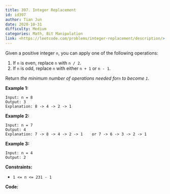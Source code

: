 ```yaml
---
title: 397. Integer Replacement
id: id397
author: Tian Jun
date: 2020-10-31
difficulty: Medium
categories: Math, Bit Manipulation
link: <https://leetcode.com/problems/integer-replacement/description/>
---
```


Given a positive integer `n`, you can apply one of the following operations:

  1. If `n` is even, replace `n` with `n / 2`.
  2. If `n` is odd, replace `n` with either `n + 1` or `n - 1`.

Return _the minimum number of operations needed for`n` to become `1`_.



**Example 1:**
            
	Input: n = 8    
	Output: 3    
	Explanation: 8 -> 4 -> 2 -> 1    

**Example 2:**
            
	Input: n = 7    
	Output: 4    
	Explanation: 7 -> 8 -> 4 -> 2 -> 1    or 7 -> 6 -> 3 -> 2 -> 1    

**Example 3:**
            
	Input: n = 4    
	Output: 2    



**Constraints:**

  * `1 <= n <= 231 - 1`


**Code:**
